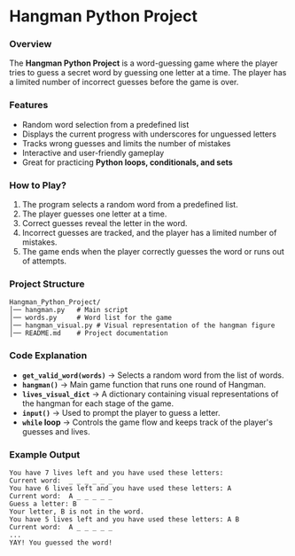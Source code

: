 # **Hangman Python Project**  

### **Overview**  
The **Hangman Python Project** is a word-guessing game where the player tries to guess a secret word by guessing one letter at a time. The player has a limited number of incorrect guesses before the game is over.  

### **Features**  
- Random word selection from a predefined list  
- Displays the current progress with underscores for unguessed letters  
- Tracks wrong guesses and limits the number of mistakes  
- Interactive and user-friendly gameplay  
- Great for practicing **Python loops, conditionals, and sets**  

### **How to Play?**  
1. The program selects a random word from a predefined list.  
2. The player guesses one letter at a time.  
3. Correct guesses reveal the letter in the word.  
4. Incorrect guesses are tracked, and the player has a limited number of mistakes.  
5. The game ends when the player correctly guesses the word or runs out of attempts.  

### **Project Structure**  
```
Hangman_Python_Project/
│── hangman.py   # Main script
│── words.py     # Word list for the game
│── hangman_visual.py # Visual representation of the hangman figure
│── README.md    # Project documentation
```

### **Code Explanation**  
- **`get_valid_word(words)`** → Selects a random word from the list of words.  
- **`hangman()`** → Main game function that runs one round of Hangman.  
- **`lives_visual_dict`** → A dictionary containing visual representations of the hangman for each stage of the game.  
- **`input()`** → Used to prompt the player to guess a letter.  
- **`while` loop** → Controls the game flow and keeps track of the player's guesses and lives.

### **Example Output**  
```
You have 7 lives left and you have used these letters:  
Current word:  _ _ _ _ _ _
You have 6 lives left and you have used these letters: A
Current word:  A _ _ _ _ _
Guess a letter: B
Your letter, B is not in the word.
You have 5 lives left and you have used these letters: A B
Current word:  A _ _ _ _ _
...
YAY! You guessed the word!
```